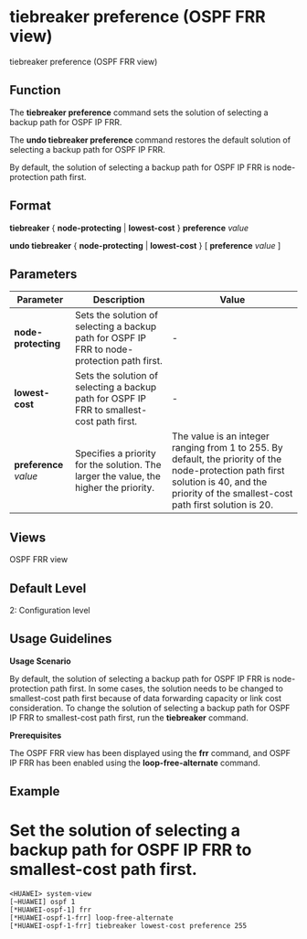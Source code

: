 tiebreaker preference (OSPF FRR view)
=====================================

tiebreaker preference (OSPF FRR view)

Function
--------



The **tiebreaker preference** command sets the solution of selecting a backup path for OSPF IP FRR.

The **undo tiebreaker preference** command restores the default solution of selecting a backup path for OSPF IP FRR.



By default, the solution of selecting a backup path for OSPF IP FRR is node-protection path first.


Format
------

**tiebreaker** { **node-protecting** | **lowest-cost** } **preference** *value*

**undo tiebreaker** { **node-protecting** | **lowest-cost** } [ **preference** *value* ]


Parameters
----------

| Parameter | Description | Value |
| --- | --- | --- |
| **node-protecting** | Sets the solution of selecting a backup path for OSPF IP FRR to node-protection path first. | - |
| **lowest-cost** | Sets the solution of selecting a backup path for OSPF IP FRR to smallest-cost path first. | - |
| **preference** *value* | Specifies a priority for the solution. The larger the value, the higher the priority. | The value is an integer ranging from 1 to 255.  By default, the priority of the node-protection path first solution is 40, and the priority of the smallest-cost path first solution is 20. |



Views
-----

OSPF FRR view


Default Level
-------------

2: Configuration level


Usage Guidelines
----------------

**Usage Scenario**

By default, the solution of selecting a backup path for OSPF IP FRR is node-protection path first. In some cases, the solution needs to be changed to smallest-cost path first because of data forwarding capacity or link cost consideration. To change the solution of selecting a backup path for OSPF IP FRR to smallest-cost path first, run the **tiebreaker** command.

**Prerequisites**

The OSPF FRR view has been displayed using the **frr** command, and OSPF IP FRR has been enabled using the **loop-free-alternate** command.


Example
-------

# Set the solution of selecting a backup path for OSPF IP FRR to smallest-cost path first.
```
<HUAWEI> system-view
[~HUAWEI] ospf 1
[*HUAWEI-ospf-1] frr
[*HUAWEI-ospf-1-frr] loop-free-alternate
[*HUAWEI-ospf-1-frr] tiebreaker lowest-cost preference 255

```